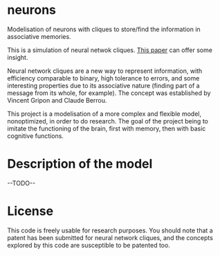 neurons
=======

Modelisation of neurons with cliques to store/find the information in associative memories.

This is a simulation of neural netwok cliques. [This paper](http://arxiv.org/pdf/1102.4240.pdf) can offer some insight.

Neural network cliques are a new way to represent information, with efficiency comparable to binary, high tolerance to errors, and some interesting properties due to its associative nature (finding part of a message from its whole, for example). The concept was established by Vincent Gripon and Claude Berrou.

This project is a modelisation of a more complex and flexible model, nonoptimized, in order to do research. The goal of the project being to imitate the functioning of the brain, first with memory, then with basic cognitive functions.

Description of the model
========================

--TODO--

License
=======

This code is freely usable for research purposes. You should note that a patent has been submitted for neural network cliques, and the concepts explored by this code are susceptible to be patented too.

